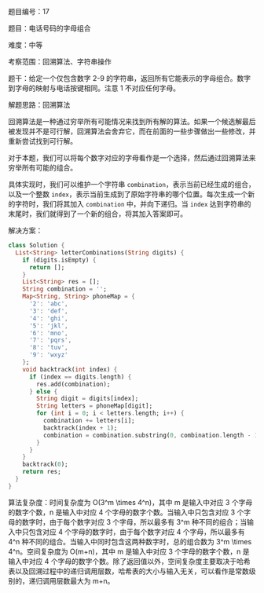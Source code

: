 题目编号：17

题目：电话号码的字母组合

难度：中等

考察范围：回溯算法、字符串操作

题干：给定一个仅包含数字 2-9 的字符串，返回所有它能表示的字母组合。数字到字母的映射与电话按键相同。注意 1 不对应任何字母。

解题思路：回溯算法

回溯算法是一种通过穷举所有可能情况来找到所有解的算法。如果一个候选解最后被发现并不是可行解，回溯算法会舍弃它，而在前面的一些步骤做出一些修改，并重新尝试找到可行解。

对于本题，我们可以将每个数字对应的字母看作是一个选择，然后通过回溯算法来穷举所有可能的组合。

具体实现时，我们可以维护一个字符串 `combination`，表示当前已经生成的组合，以及一个整数 `index`，表示当前生成到了原始字符串的哪个位置。每次生成一个新的字符时，我们将其加入 `combination` 中，并向下递归。当 `index` 达到字符串的末尾时，我们就得到了一个新的组合，将其加入答案即可。

解决方案：

```dart
class Solution {
  List<String> letterCombinations(String digits) {
    if (digits.isEmpty) {
      return [];
    }
    List<String> res = [];
    String combination = '';
    Map<String, String> phoneMap = {
      '2': 'abc',
      '3': 'def',
      '4': 'ghi',
      '5': 'jkl',
      '6': 'mno',
      '7': 'pqrs',
      '8': 'tuv',
      '9': 'wxyz'
    };
    void backtrack(int index) {
      if (index == digits.length) {
        res.add(combination);
      } else {
        String digit = digits[index];
        String letters = phoneMap[digit];
        for (int i = 0; i < letters.length; i++) {
          combination += letters[i];
          backtrack(index + 1);
          combination = combination.substring(0, combination.length - 1);
        }
      }
    }
    backtrack(0);
    return res;
  }
}
```

算法复杂度：时间复杂度为 O(3^m \times 4^n)，其中 m 是输入中对应 3 个字母的数字个数，n 是输入中对应 4 个字母的数字个数。当输入中只包含对应 3 个字母的数字时，由于每个数字对应 3 个字母，所以最多有 3^m 种不同的组合；当输入中只包含对应 4 个字母的数字时，由于每个数字对应 4 个字母，所以最多有 4^n 种不同的组合。当输入中同时包含这两种数字时，总的组合数为 3^m \times 4^n。空间复杂度为 O(m+n)，其中 m 是输入中对应 3 个字母的数字个数，n 是输入中对应 4 个字母的数字个数。除了返回值以外，空间复杂度主要取决于哈希表以及回溯过程中的递归调用层数，哈希表的大小与输入无关，可以看作是常数级别的，递归调用层数最大为 m+n。